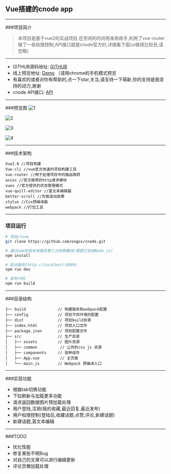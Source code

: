 ## Vue搭建的cnode app
-----
###项目简介
>本项目是基于vue2的实战项目,在空闲的时间用来练练手,利用了vue-router做了一些权限控制,API接口就是cnode官方的,详细看下面(ui做得比较丑,请忽略)

****

- GITHUB源码地址:  [GITHUB](https://github.com/oxgos/cnode)
- 线上预览地址: [Demo](https://oxgos.github.io/cnode/dist/#/) （请用chrome的手机模式预览
- 有喜欢的或者对你有帮助的,点一下star,关注,请支持一下萌新,你的支持是我坚持的动力,谢谢
- cnode API接口: [API](https://cnodejs.org/api)

****
###预览图
![1](https://github.com/oxgos/cnode/blob/master/screenshot/screen1.jpg?raw=true)

![2](https://github.com/oxgos/cnode/blob/master/screenshot/screen2.jpg?raw=true)

![3](https://github.com/oxgos/cnode/blob/master/screenshot/screen3.jpg?raw=true)

![4](https://github.com/oxgos/cnode/blob/master/screenshot/screen4.jpg?raw=true)
****
###技术架构
```
Vue2.0 //项目构建
Vue-cli //vue官方快速的项目构建工具
vue-router //用于处理项目中的路由跳转
axios //官方推荐的http请求模块
vuex //官方提供的状态管理模式
vue-quill-editor //富文本编辑器
better-scroll //页面滚动效果
stylus //Css预编译器
webpack //打包工具
```
****

### 项目运行

``` bash
# 项目clone
git clone https://github.com/oxgos/cnode.git

# 通过npm安装本地服务第三方依赖模块(需要已安装Node.js)
npm install

# 启动服务(http://localhost:8080)
npm run dev

# 发布代码
npm run build

```
****

###目录结构
```
├── build              // 构建服务和webpack配置
├── config             // 项目不同环境的配置
├── dist               // 项目build目录
├── index.html         // 项目入口文件
├── package.json       // 项目配置文件
├── src                // 生产目录
│   ├── assets         // 图片资源
│   ├── common          // 公共的css js 资源
│   ├── components     // 各种组件
│   ├── App.vue         // 主页面 
│   └── main.js        // Webpack 预编译入口
```
****
###实现功能
- 根据tab切换功能
- 下拉刷新与加载更多功能
- 请求返回数据图片预加载处理
- 用户登陆,注销(我的收藏,最近回复,最近发布)
- 用户权限控制(登陆后,收藏话题,点赞,评论,新建话题)
- 新建话题,富文本编辑

****
###TODO
- 优化性能
- 修复某些不明Bug
-  对自己的文章可以进行编辑更新
- 评论页懒加载处理
